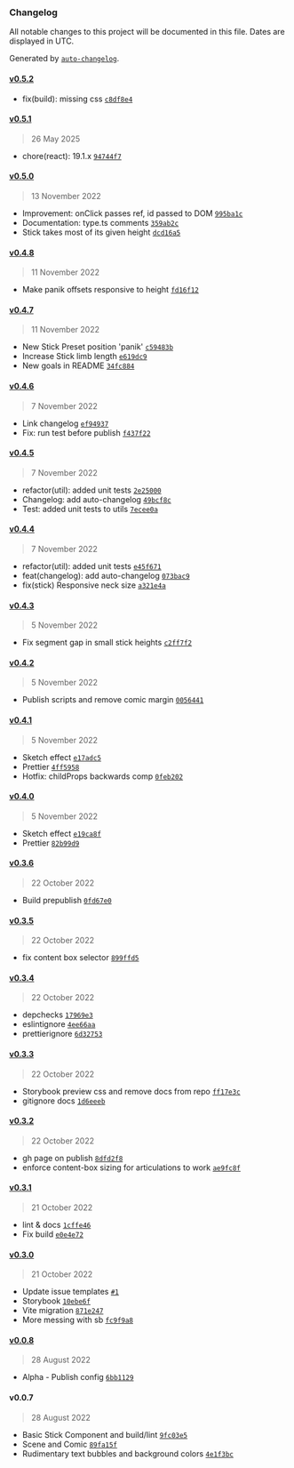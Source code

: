 ### Changelog

All notable changes to this project will be documented in this file. Dates are displayed in UTC.

Generated by [`auto-changelog`](https://github.com/CookPete/auto-changelog).

#### [v0.5.2](https://github.com/MaximeIJ/react-csstick/compare/v0.5.1...v0.5.2)

- fix(build): missing css [`c8df8e4`](https://github.com/MaximeIJ/react-csstick/commit/c8df8e46e22e55ad9e95e116185eaaa44e42da0b)

#### [v0.5.1](https://github.com/MaximeIJ/react-csstick/compare/v0.5.0...v0.5.1)

> 26 May 2025

- chore(react): 19.1.x [`94744f7`](https://github.com/MaximeIJ/react-csstick/commit/94744f7a49db7dbb996a8fc2e8d193928c325202)

#### [v0.5.0](https://github.com/MaximeIJ/react-csstick/compare/v0.4.8...v0.5.0)

> 13 November 2022

- Improvement: onClick passes ref, id passed to DOM [`995ba1c`](https://github.com/MaximeIJ/react-csstick/commit/995ba1c666c5496b0b2ec12774a728520ecaf340)
- Documentation: type.ts comments [`359ab2c`](https://github.com/MaximeIJ/react-csstick/commit/359ab2cf23a7a48b432cf45ea1ce66ba0dbe4f8c)
- Stick takes most of its given height [`dcd16a5`](https://github.com/MaximeIJ/react-csstick/commit/dcd16a5c2dfb15ad7a5948299abaf6e179ed81cd)

#### [v0.4.8](https://github.com/MaximeIJ/react-csstick/compare/v0.4.7...v0.4.8)

> 11 November 2022

- Make panik offsets responsive to height [`fd16f12`](https://github.com/MaximeIJ/react-csstick/commit/fd16f12eae498dcfaba06daf797d8d882ee35545)

#### [v0.4.7](https://github.com/MaximeIJ/react-csstick/compare/v0.4.6...v0.4.7)

> 11 November 2022

- New Stick Preset position 'panik' [`c59483b`](https://github.com/MaximeIJ/react-csstick/commit/c59483b2ae9fe49fc06bd1ed7252654aa9467565)
- Increase Stick limb length [`e619dc9`](https://github.com/MaximeIJ/react-csstick/commit/e619dc9273a73bc2ab4ae6e9b2af42da0efdbcb6)
- New goals in README [`34fc884`](https://github.com/MaximeIJ/react-csstick/commit/34fc884d5b3091b5571016ef79f76966e6ad86e4)

#### [v0.4.6](https://github.com/MaximeIJ/react-csstick/compare/v0.4.5...v0.4.6)

> 7 November 2022

- Link changelog [`ef94937`](https://github.com/MaximeIJ/react-csstick/commit/ef94937b0957f52493338203cfc466a4c14d4b54)
- Fix: run test before publish [`f437f22`](https://github.com/MaximeIJ/react-csstick/commit/f437f22f528f6f8e6fa5bdb33640f12364a0acdc)

#### [v0.4.5](https://github.com/MaximeIJ/react-csstick/compare/v0.4.4...v0.4.5)

> 7 November 2022

- refactor(util): added unit tests [`2e25000`](https://github.com/MaximeIJ/react-csstick/commit/2e250003f53adfd697a35c89d5e03f5b1c43dda1)
- Changelog: add auto-changelog [`49bcf8c`](https://github.com/MaximeIJ/react-csstick/commit/49bcf8c83d67c2b93b05fed5dafc6c441fd52e9b)
- Test: added unit tests to utils [`7ecee0a`](https://github.com/MaximeIJ/react-csstick/commit/7ecee0a36ad976d00aee61180b7e00998054642e)

#### [v0.4.4](https://github.com/MaximeIJ/react-csstick/compare/v0.4.3...v0.4.4)

> 7 November 2022

- refactor(util): added unit tests [`e45f671`](https://github.com/MaximeIJ/react-csstick/commit/e45f671fae6cdc1106d880c59c788575088f37db)
- feat(changelog): add auto-changelog [`073bac9`](https://github.com/MaximeIJ/react-csstick/commit/073bac90cb60a6e774ef8e3c4bde6f730276ffe5)
- fix(stick) Responsive neck size [`a321e4a`](https://github.com/MaximeIJ/react-csstick/commit/a321e4a3de87229b738189e163431c9e85606355)

#### [v0.4.3](https://github.com/MaximeIJ/react-csstick/compare/v0.4.2...v0.4.3)

> 5 November 2022

- Fix segment gap in small stick heights [`c2ff7f2`](https://github.com/MaximeIJ/react-csstick/commit/c2ff7f2d18d447f353f7a75acc2205c1c72fe08b)

#### [v0.4.2](https://github.com/MaximeIJ/react-csstick/compare/v0.4.1...v0.4.2)

> 5 November 2022

- Publish scripts and remove comic margin [`0056441`](https://github.com/MaximeIJ/react-csstick/commit/005644194f312ecc98ad850dbec3a7101c472321)

#### [v0.4.1](https://github.com/MaximeIJ/react-csstick/compare/v0.4.0...v0.4.1)

> 5 November 2022

- Sketch effect [`e17adc5`](https://github.com/MaximeIJ/react-csstick/commit/e17adc570b9988f9e2abfde26671154f442fd020)
- Prettier [`4ff5958`](https://github.com/MaximeIJ/react-csstick/commit/4ff5958db74c73613f88181800a7ee3454af3d9a)
- Hotfix: childProps backwards comp [`0feb202`](https://github.com/MaximeIJ/react-csstick/commit/0feb202fa81b56a1b78d0a99727d00ec9d3c7fa1)

#### [v0.4.0](https://github.com/MaximeIJ/react-csstick/compare/v0.3.6...v0.4.0)

> 5 November 2022

- Sketch effect [`e19ca8f`](https://github.com/MaximeIJ/react-csstick/commit/e19ca8ff7bf9e3d31ba0386971f11e458058aac7)
- Prettier [`82b99d9`](https://github.com/MaximeIJ/react-csstick/commit/82b99d9893a8ba7357e9e0feabc2b959d9fe8dd4)

#### [v0.3.6](https://github.com/MaximeIJ/react-csstick/compare/v0.3.5...v0.3.6)

> 22 October 2022

- Build prepublish [`0fd67e0`](https://github.com/MaximeIJ/react-csstick/commit/0fd67e0d5d454505a64e6b4cf789a12e46e13b9e)

#### [v0.3.5](https://github.com/MaximeIJ/react-csstick/compare/v0.3.4...v0.3.5)

> 22 October 2022

- fix content box selector [`899ffd5`](https://github.com/MaximeIJ/react-csstick/commit/899ffd5d9c310b9b95672ed68bce9c56656e2727)

#### [v0.3.4](https://github.com/MaximeIJ/react-csstick/compare/v0.3.3...v0.3.4)

> 22 October 2022

- depchecks [`17969e3`](https://github.com/MaximeIJ/react-csstick/commit/17969e3db776006734bca9bb47dcee4a47124b19)
- eslintignore [`4ee66aa`](https://github.com/MaximeIJ/react-csstick/commit/4ee66aa6a230e220ee470b96b7c19f76186fb1ea)
- prettierignore [`6d32753`](https://github.com/MaximeIJ/react-csstick/commit/6d327531fd17c82eacd90f695ead6864eef7b599)

#### [v0.3.3](https://github.com/MaximeIJ/react-csstick/compare/v0.3.2...v0.3.3)

> 22 October 2022

- Storybook preview css and remove docs from repo [`ff17e3c`](https://github.com/MaximeIJ/react-csstick/commit/ff17e3c1c4eca160f24c4331cdcf79449372737e)
- gitignore docs [`1d6eeeb`](https://github.com/MaximeIJ/react-csstick/commit/1d6eeebf4b9bff00830e7e14ff9266cdb51bba34)

#### [v0.3.2](https://github.com/MaximeIJ/react-csstick/compare/v0.3.1...v0.3.2)

> 22 October 2022

- gh page on publish [`8dfd2f8`](https://github.com/MaximeIJ/react-csstick/commit/8dfd2f8e2c0c52a0ee3fd21f0f78091dd9bc0c84)
- enforce content-box sizing for articulations to work [`ae9fc8f`](https://github.com/MaximeIJ/react-csstick/commit/ae9fc8f07fbb0441c0e1f84fb98afdb54bb99fcc)

#### [v0.3.1](https://github.com/MaximeIJ/react-csstick/compare/v0.3.0...v0.3.1)

> 21 October 2022

- lint & docs [`1cffe46`](https://github.com/MaximeIJ/react-csstick/commit/1cffe469201a020499b83d9f6780456037d66888)
- Fix build [`e0e4e72`](https://github.com/MaximeIJ/react-csstick/commit/e0e4e72a983764a5bd593c4a2a1c6db3f115daf8)

#### [v0.3.0](https://github.com/MaximeIJ/react-csstick/compare/v0.0.8...v0.3.0)

> 21 October 2022

- Update issue templates [`#1`](https://github.com/MaximeIJ/react-csstick/pull/1)
- Storybook [`10ebe6f`](https://github.com/MaximeIJ/react-csstick/commit/10ebe6f4f2cb36d8c7f892bada841798515c0ea8)
- Vite migration [`871e247`](https://github.com/MaximeIJ/react-csstick/commit/871e247d0f68d80c95b4c7fd017ce36d9d57488b)
- More messing with sb [`fc9f9a8`](https://github.com/MaximeIJ/react-csstick/commit/fc9f9a87822c2851584ccdd06a1f82e2418e8e72)

#### [v0.0.8](https://github.com/MaximeIJ/react-csstick/compare/v0.0.7...v0.0.8)

> 28 August 2022

- Alpha - Publish config [`6bb1129`](https://github.com/MaximeIJ/react-csstick/commit/6bb1129013c2302014b544b18d78cb0d56357e45)

#### v0.0.7

> 28 August 2022

- Basic Stick Component and build/lint [`9fc03e5`](https://github.com/MaximeIJ/react-csstick/commit/9fc03e58d24abc13af5d956dbfa384b69e23bb4e)
- Scene and Comic [`89fa15f`](https://github.com/MaximeIJ/react-csstick/commit/89fa15f99487fa2a944d6b9138c96f6a04929307)
- Rudimentary text bubbles and background colors [`4e1f3bc`](https://github.com/MaximeIJ/react-csstick/commit/4e1f3bce1cae44453a27f4b0e03b877de162fa57)
